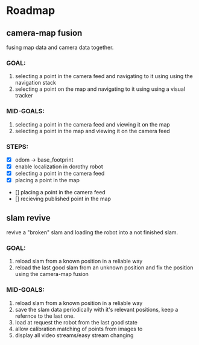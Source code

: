 # Roadmap 

## camera-map fusion 
fusing map data and camera data together. 

### GOAL:
1. selecting a point in the camera feed and navigating to it using using the navigation stack
2. selecting a point on the map and navigating to it using using a visual tracker

### MID-GOALS:
1. selecting a point in the camera feed and viewing it on the map 
2. selecting a point in the map and viewing it on the camera feed 

### STEPS: 
- [x] odom -> base_footprint 
- [x] enable localization in dorothy robot 
- [x] selecting a point in the camera feed 
- [x] placing a point in the map 
- [] placing a point in the camera feed 
- [] recieving published point in the map 

## slam revive 
revive a "broken" slam and loading the robot into a not finished slam.
### GOAL: 
1. reload slam from a known position in a reliable way 
2. reload the last good slam from an unknown position and fix the position using the camera-map fusion
### MID-GOALS:
1. reload slam from a known position in a reliable way 
2. save the slam data periodically with it's relevant positions, keep a refernce to the last one.
3. load at request the robot from the last good state 
4. allow calibration matching of points from images to 
5. display all video streams/easy stream changing 